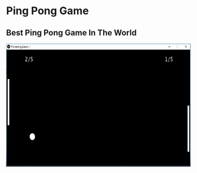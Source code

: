 # Ping Pong Game
## Best Ping Pong Game In The World
<img src="PingPong.jpg" alt="PingPong" width="500" height="333">
